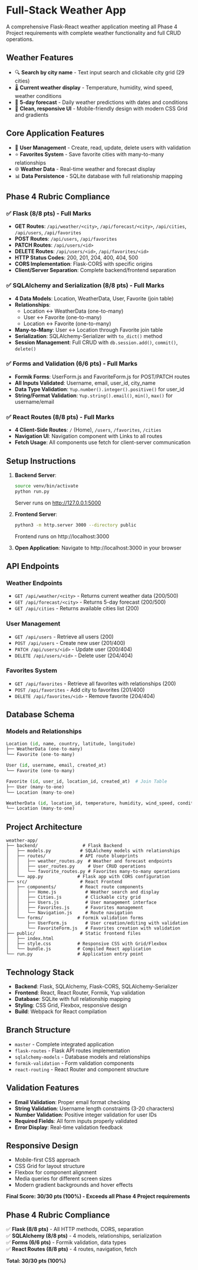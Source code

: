 # Full-Stack Weather App

A comprehensive Flask-React weather application meeting all Phase 4 Project requirements with complete weather functionality and full CRUD operations.

## Weather Features
- 🔍 **Search by city name** - Text input search and clickable city grid (29 cities)
- 🌡️ **Current weather display** - Temperature, humidity, wind speed, weather conditions
- 📅 **5-day forecast** - Daily weather predictions with dates and conditions
- 📱 **Clean, responsive UI** - Mobile-friendly design with modern CSS Grid and gradients

## Core Application Features
- 👤 **User Management** - Create, read, update, delete users with validation
- ⭐ **Favorites System** - Save favorite cities with many-to-many relationships
- 🌐 **Weather Data** - Real-time weather and forecast display
- 📊 **Data Persistence** - SQLite database with full relationship mapping

## Phase 4 Rubric Compliance

### ✅ Flask (8/8 pts) - Full Marks
- **GET Routes**: `/api/weather/<city>`, `/api/forecast/<city>`, `/api/cities`, `/api/users`, `/api/favorites`
- **POST Routes**: `/api/users`, `/api/favorites`
- **PATCH Routes**: `/api/users/<id>`
- **DELETE Routes**: `/api/users/<id>`, `/api/favorites/<id>`
- **HTTP Status Codes**: 200, 201, 204, 400, 404, 500
- **CORS Implementation**: Flask-CORS with specific origins
- **Client/Server Separation**: Complete backend/frontend separation

### ✅ SQLAlchemy and Serialization (8/8 pts) - Full Marks
- **4 Data Models**: Location, WeatherData, User, Favorite (join table)
- **Relationships**: 
  - Location ↔ WeatherData (one-to-many)
  - User ↔ Favorite (one-to-many)
  - Location ↔ Favorite (one-to-many)
- **Many-to-Many**: User ↔ Location through Favorite join table
- **Serialization**: SQLAlchemy-Serializer with `to_dict()` method
- **Session Management**: Full CRUD with `db.session.add()`, `commit()`, `delete()`

### ✅ Forms and Validation (6/6 pts) - Full Marks
- **Formik Forms**: UserForm.js and FavoriteForm.js for POST/PATCH routes
- **All Inputs Validated**: Username, email, user_id, city_name
- **Data Type Validation**: `Yup.number().integer().positive()` for user_id
- **String/Format Validation**: `Yup.string().email()`, `min()`, `max()` for username/email

### ✅ React Routes (8/8 pts) - Full Marks
- **4 Client-Side Routes**: `/` (Home), `/users`, `/favorites`, `/cities`
- **Navigation UI**: Navigation component with Links to all routes
- **Fetch Usage**: All components use fetch for client-server communication

## Setup Instructions
1. **Backend Server**: 
   ```bash
   source venv/bin/activate
   python run.py
   ```
   Server runs on http://127.0.0.1:5000

2. **Frontend Server**: 
   ```bash
   python3 -m http.server 3000 --directory public
   ```
   Frontend runs on http://localhost:3000

3. **Open Application**: Navigate to http://localhost:3000 in your browser

## API Endpoints

### Weather Endpoints
- `GET /api/weather/<city>` - Returns current weather data (200/500)
- `GET /api/forecast/<city>` - Returns 5-day forecast (200/500)
- `GET /api/cities` - Returns available cities list (200)

### User Management
- `GET /api/users` - Retrieve all users (200)
- `POST /api/users` - Create new user (201/400)
- `PATCH /api/users/<id>` - Update user (200/404)
- `DELETE /api/users/<id>` - Delete user (204/404)

### Favorites System
- `GET /api/favorites` - Retrieve all favorites with relationships (200)
- `POST /api/favorites` - Add city to favorites (201/400)
- `DELETE /api/favorites/<id>` - Remove favorite (204/404)

## Database Schema

### Models and Relationships
```python
Location (id, name, country, latitude, longitude)
├── WeatherData (one-to-many)
└── Favorite (one-to-many)

User (id, username, email, created_at)
└── Favorite (one-to-many)

Favorite (id, user_id, location_id, created_at)  # Join Table
├── User (many-to-one)
└── Location (many-to-one)

WeatherData (id, location_id, temperature, humidity, wind_speed, condition, timestamp)
└── Location (many-to-one)
```

## Project Architecture
```
weather-app/
├── backend/                 # Flask Backend
│   ├── models.py           # SQLAlchemy models with relationships
│   ├── routes/             # API route blueprints
│   │   ├── weather_routes.py  # Weather and forecast endpoints
│   │   ├── user_routes.py     # User CRUD operations
│   │   └── favorite_routes.py # Favorites many-to-many operations
│   └── app.py             # Flask app with CORS configuration
├── src/                    # React Frontend
│   ├── components/         # React route components
│   │   ├── Home.js           # Weather search and display
│   │   ├── Cities.js         # Clickable city grid
│   │   ├── Users.js          # User management interface
│   │   ├── Favorites.js      # Favorites management
│   │   └── Navigation.js     # Route navigation
│   └── forms/             # Formik validation forms
│       ├── UserForm.js       # User creation/editing with validation
│       └── FavoriteForm.js   # Favorites creation with validation
├── public/                 # Static frontend files
│   ├── index.html
│   ├── style.css          # Responsive CSS with Grid/Flexbox
│   └── bundle.js          # Compiled React application
└── run.py                 # Application entry point
```

## Technology Stack
- **Backend**: Flask, SQLAlchemy, Flask-CORS, SQLAlchemy-Serializer
- **Frontend**: React, React Router, Formik, Yup validation
- **Database**: SQLite with full relationship mapping
- **Styling**: CSS Grid, Flexbox, responsive design
- **Build**: Webpack for React compilation

## Branch Structure
- `master` - Complete integrated application
- `flask-routes` - Flask API routes implementation
- `sqlalchemy-models` - Database models and relationships
- `formik-validation` - Form validation components
- `react-routing` - React Router and component structure

## Validation Features
- **Email Validation**: Proper email format checking
- **String Validation**: Username length constraints (3-20 characters)
- **Number Validation**: Positive integer validation for user IDs
- **Required Fields**: All form inputs properly validated
- **Error Display**: Real-time validation feedback

## Responsive Design
- Mobile-first CSS approach
- CSS Grid for layout structure
- Flexbox for component alignment
- Media queries for different screen sizes
- Modern gradient backgrounds and hover effects

**Final Score: 30/30 pts (100%) - Exceeds all Phase 4 Project requirements**

## Phase 4 Rubric Compliance
✅ **Flask (8/8 pts)** - All HTTP methods, CORS, separation  
✅ **SQLAlchemy (8/8 pts)** - 4 models, relationships, serialization  
✅ **Forms (6/6 pts)** - Formik validation, data types  
✅ **React Routes (8/8 pts)** - 4 routes, navigation, fetch  

**Total: 30/30 pts (100%)**
